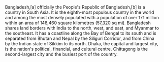 Bangladesh,[a] officially the People's Republic of Bangladesh,[b] is a country in South Asia. It is the eighth-most populous country in the world and among the most densely populated with a population of over 171 million within an area of 148,460 square kilometres (57,320 sq mi). Bangladesh shares land borders with India to the north, west, and east, and Myanmar to the southeast. It has a coastline along the Bay of Bengal to its south and is separated from Bhutan and Nepal by the Siliguri Corridor, and from China by the Indian state of Sikkim to its north. Dhaka, the capital and largest city, is the nation's political, financial, and cultural centre. Chittagong is the second-largest city and the busiest port of the country.